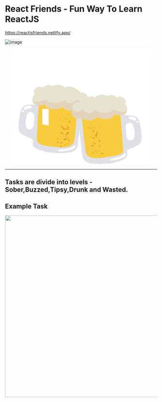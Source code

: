 # React Friends - Fun Way To Learn ReactJS
https://reactjsfriends.netlify.app/

![image](https://user-images.githubusercontent.com/39768115/117771295-92366480-b253-11eb-8e78-97be8a3330da.png)

<p align="center">
  <img width="460" height="380" src="https://github.com/codingyoga/reactjs-friends/blob/dev/src/assets/beer.gif">
</p>

---
## Tasks are divide into levels - Sober,Buzzed,Tipsy,Drunk and Wasted. 

## Example Task
<p align="center">
  <img width="700" height="600" src="https://user-images.githubusercontent.com/39768115/117773615-273a5d00-b256-11eb-982e-abc8e5489a16.png">
</p>
